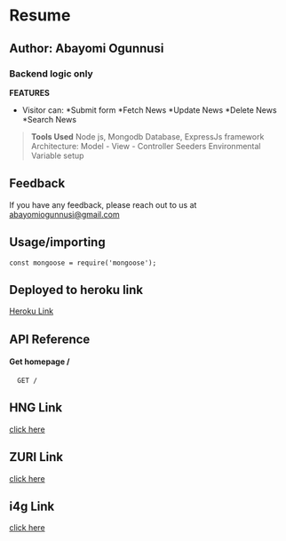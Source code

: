 # Resume
## Author: Abayomi Ogunnusi
### Backend logic only

**FEATURES**
* Visitor can:
    *Submit form
    *Fetch News
    *Update News
    *Delete News
    *Search News

> **Tools Used**
>Node js,
>Mongodb Database,
>ExpressJs framework
>Architecture: Model - View - Controller
>Seeders
>Environmental Variable setup



## Feedback

If you have any feedback, please reach out to us at abayomiogunnusi@gmail.com

## Usage/importing

```importing 3rd party packages
const mongoose = require('mongoose');
```
## Deployed to heroku link
[Heroku Link](https://hng-i4g.herokuapp.com/)

## API Reference

#### Get homepage /

```http
  GET /
```
## HNG Link
[click here](https://hng.tech)

## ZURI Link
[click here](https://training.zuri.team/)

## i4g Link
[click here](https://ingressive.org/)
